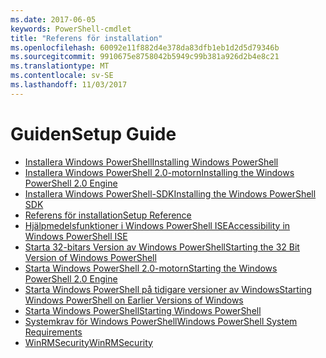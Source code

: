 ```yaml
---
ms.date: 2017-06-05
keywords: PowerShell-cmdlet
title: "Referens för installation"
ms.openlocfilehash: 60092e11f882d4e378da83dfb1eb1d2d5d79346b
ms.sourcegitcommit: 9910675e8758042b5949c99b381a926d2b4e8c21
ms.translationtype: MT
ms.contentlocale: sv-SE
ms.lasthandoff: 11/03/2017
---
```

# <a name="setup-guide"></a><span data-ttu-id="2050f-103">Guiden</span><span class="sxs-lookup"><span data-stu-id="2050f-103">Setup Guide</span></span>

- [<span data-ttu-id="2050f-104">Installera Windows PowerShell</span><span class="sxs-lookup"><span data-stu-id="2050f-104">Installing Windows PowerShell</span></span>](Installing-Windows-PowerShell.md)
- [<span data-ttu-id="2050f-105">Installera Windows PowerShell 2.0-motorn</span><span class="sxs-lookup"><span data-stu-id="2050f-105">Installing the Windows PowerShell 2.0 Engine</span></span>](Installing-the-Windows-PowerShell-2.0-Engine.md)
- [<span data-ttu-id="2050f-106">Installera Windows PowerShell-SDK</span><span class="sxs-lookup"><span data-stu-id="2050f-106">Installing the Windows PowerShell SDK</span></span>](Installing-the-Windows-PowerShell-SDK.md)
- [<span data-ttu-id="2050f-107">Referens för installation</span><span class="sxs-lookup"><span data-stu-id="2050f-107">Setup Reference</span></span>](setup-reference.md)
- [<span data-ttu-id="2050f-108">Hjälpmedelsfunktioner i Windows PowerShell ISE</span><span class="sxs-lookup"><span data-stu-id="2050f-108">Accessibility in Windows PowerShell ISE</span></span>](Accessibility-in-Windows-PowerShell-ISE.md)
- [<span data-ttu-id="2050f-109">Starta 32-bitars Version av Windows PowerShell</span><span class="sxs-lookup"><span data-stu-id="2050f-109">Starting the 32 Bit Version of Windows PowerShell</span></span>](Starting-the-32-Bit-Version-of-Windows-PowerShell.md)
- [<span data-ttu-id="2050f-110">Starta Windows PowerShell 2.0-motorn</span><span class="sxs-lookup"><span data-stu-id="2050f-110">Starting the Windows PowerShell 2.0 Engine</span></span>](Starting-the-Windows-PowerShell-2.0-Engine.md)
- [<span data-ttu-id="2050f-111">Starta Windows PowerShell på tidigare versioner av Windows</span><span class="sxs-lookup"><span data-stu-id="2050f-111">Starting Windows PowerShell on Earlier Versions of Windows</span></span>](Starting-Windows-PowerShell-on-Earlier-Versions-of-Windows.md)
- [<span data-ttu-id="2050f-112">Starta Windows PowerShell</span><span class="sxs-lookup"><span data-stu-id="2050f-112">Starting Windows PowerShell</span></span>](Starting-Windows-PowerShell.md)
- [<span data-ttu-id="2050f-113">Systemkrav för Windows PowerShell</span><span class="sxs-lookup"><span data-stu-id="2050f-113">Windows PowerShell System Requirements</span></span>](Windows-PowerShell-System-Requirements.md)
- [<span data-ttu-id="2050f-114">WinRMSecurity</span><span class="sxs-lookup"><span data-stu-id="2050f-114">WinRMSecurity</span></span>](WinRMSecurity.md)

